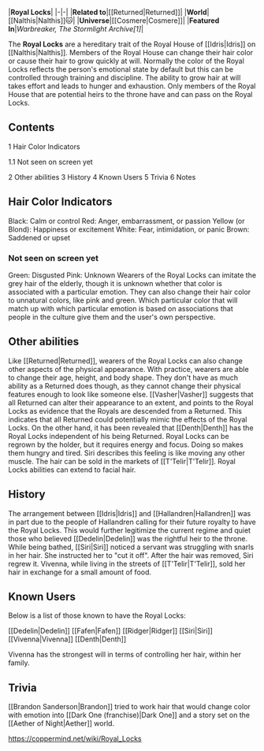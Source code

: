 |**Royal Locks**|
|-|-|
|**Related to**|[[Returned\|Returned]]|
|**World**|[[Nalthis\|Nalthis]]🐱︎|
|**Universe**|[[Cosmere\|Cosmere]]|
|**Featured In**|*Warbreaker, The Stormlight Archive[1]*|

The **Royal Locks** are a hereditary trait of the Royal House of [[Idris\|Idris]] on [[Nalthis\|Nalthis]].
Members of the Royal House can change their hair color or cause their hair to grow quickly at will. Normally the color of the Royal Locks reflects the person's emotional state by default but this can be controlled through training and discipline. The ability to grow hair at will takes effort and leads to hunger and exhaustion.
Only members of the Royal House that are potential heirs to the throne have and can pass on the Royal Locks.

## Contents

1 Hair Color Indicators

1.1 Not seen on screen yet


2 Other abilities
3 History
4 Known Users
5 Trivia
6 Notes


## Hair Color Indicators
Black: Calm or control
Red: Anger, embarrassment, or passion
Yellow (or Blond): Happiness or excitement
White: Fear, intimidation, or panic
Brown: Saddened or upset
### Not seen on screen yet
Green: Disgusted
Pink: Unknown
Wearers of the Royal Locks can imitate the grey hair of the elderly, though it is unknown whether that color is associated with a particular emotion. They can also change their hair color to unnatural colors, like pink and green. Which particular color that will match up with which particular emotion is based on associations that people in the culture give them and the user's own perspective.

## Other abilities
Like [[Returned\|Returned]], wearers of the Royal Locks can also change other aspects of the physical appearance. With practice, wearers are able to change their age, height, and body shape. They don't have as much ability as a Returned does though, as they cannot change their physical features enough to look like someone else.
[[Vasher\|Vasher]] suggests that all Returned can alter their appearance to an extent, and points to the Royal Locks as evidence that the Royals are descended from a Returned. This indicates that all Returned could potentially mimic the effects of the Royal Locks. On the other hand, it has been revealed that [[Denth\|Denth]] has the Royal Locks independent of his being Returned.
Royal Locks can be regrown by the holder, but it requires energy and focus. Doing so makes them hungry and tired. Siri describes this feeling is like moving any other muscle.
The hair can be sold in the markets of [[T'Telir\|T'Telir]].
Royal Locks abilities can extend to facial hair.

## History
The arrangement between [[Idris\|Idris]] and [[Hallandren\|Hallandren]] was in part due to the people of Hallandren calling for their future royalty to have the Royal Locks. This would further legitimize the current regime and quiet those who believed [[Dedelin\|Dedelin]] was the rightful heir to the throne.
While being bathed, [[Siri\|Siri]] noticed a servant was struggling with snarls in her hair. She instructed her to "cut it off". After the hair was removed, Siri regrew it.
Vivenna, while living in the streets of [[T'Telir\|T'Telir]], sold her hair in exchange for a small amount of food.

## Known Users
Below is a list of those known to have the Royal Locks:


[[Dedelin\|Dedelin]]
[[Fafen\|Fafen]]
[[Ridger\|Ridger]]
[[Siri\|Siri]]
[[Vivenna\|Vivenna]]
[[Denth\|Denth]]

Vivenna has the strongest will in terms of controlling her hair, within her family.

## Trivia
[[Brandon Sanderson\|Brandon]] tried to work hair that would change color with emotion into [[Dark One (franchise)\|Dark One]] and a story set on the [[Aether of Night\|Aether]] world.


https://coppermind.net/wiki/Royal_Locks